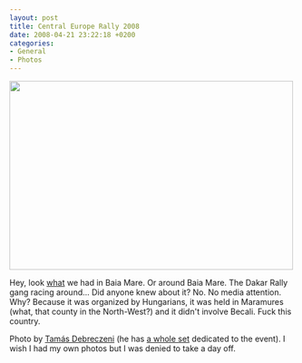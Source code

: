 ```yaml
---
layout: post
title: Central Europe Rally 2008
date: 2008-04-21 23:22:18 +0200
categories:
- General
- Photos
---
```

<a href="http://www.flickr.com/photos/garage0racing/2432169886/"><img src="http://farm3.static.flickr.com/2060/2432169886_4970c3c975_d.jpg" width="500" height="333" style="border:0" class="image"/></a>

Hey, look <a href="http://www.centraleuroperally.com/">what</a> we had in Baia Mare. Or around Baia Mare. The Dakar Rally gang racing around... Did anyone knew about it? No. No media attention. Why? Because it was organized by Hungarians, it was held in Maramures (what, that county in the North-West?) and it didn't involve Becali. Fuck this country.

Photo by <a href="http://www.flickr.com/photos/garage0racing/">Tam&aacute;s Debreczeni</a> (he has <a href="http://www.flickr.com/photos/garage0racing/sets/72157604642143554/">a whole set</a> dedicated to the event). I wish I had my own photos but I was denied to take a day off.
